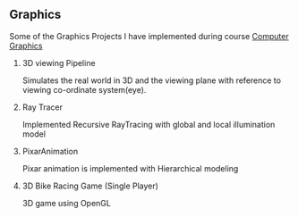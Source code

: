 ## Graphics

Some of the Graphics Projects I have implemented during course [Computer Graphics](http://www.cse.iitd.ernet.in/~pkalra/csl781/)

1. 3D viewing Pipeline

   Simulates the real world in 3D and the viewing plane with reference to viewing co-ordinate system(eye).

2. Ray Tracer

   Implemented Recursive RayTracing with global and local illumination model

3. PixarAnimation

   Pixar animation is implemented with Hierarchical modeling

4. 3D Bike Racing Game (Single Player)

   3D game using OpenGL
